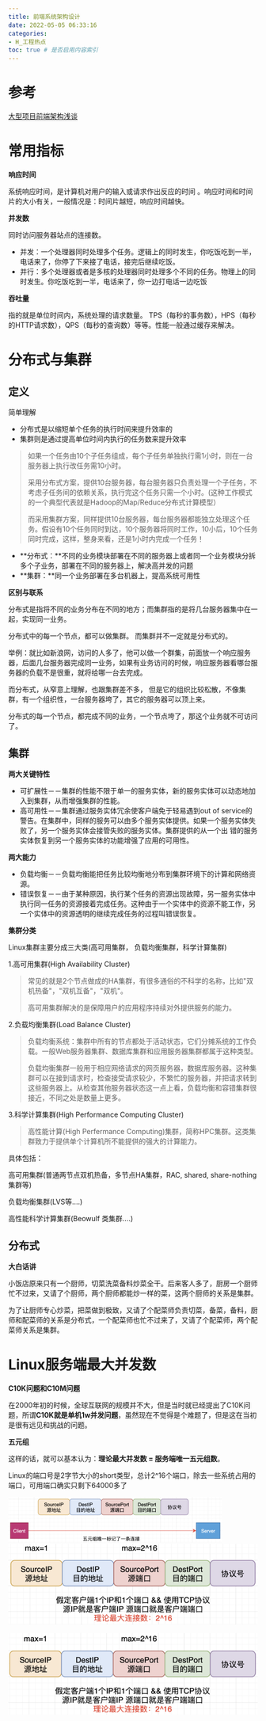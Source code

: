 ```yaml
---
title: 前端系统架构设计
date: 2022-05-05 06:33:16
categories:
- H_工程热点
toc: true # 是否启用内容索引
---
```


# 参考

[大型项目前端架构浅谈](https://juejin.cn/post/6844903853859536903#heading-32)

# 常用指标

**响应时间**

系统响应时间，是计算机对用户的输入或请求作出反应的时间 。响应时间和时间片的大小有关，一般情况是：时间片越短，响应时间越快。

**并发数**

同时访问服务器站点的连接数。

- 并发：一个处理器同时处理多个任务。逻辑上的同时发生，你吃饭吃到一半，电话来了，你停了下来接了电话，接完后继续吃饭。
- 并行：多个处理器或者是多核的处理器同时处理多个不同的任务。物理上的同时发生。你吃饭吃到一半，电话来了，你一边打电话一边吃饭

**吞吐量**

指的就是单位时间内，系统处理的请求数量。 TPS（每秒的事务数），HPS（每秒的HTTP请求数），QPS（每秒的查询数）等等。性能一般通过缓存来解决。

# **分布式与集群**

## **定义**

简单理解

- 分布式是以缩短单个任务的执行时间来提升效率的
- 集群则是通过提高单位时间内执行的任务数来提升效率

> 如果一个任务由10个子任务组成，每个子任务单独执行需1小时，则在一台服务器上执行改任务需10小时。
>
> 采用分布式方案，提供10台服务器，每台服务器只负责处理一个子任务，不考虑子任务间的依赖关系，执行完这个任务只需一个小时。(这种工作模式的一个典型代表就是Hadoop的Map/Reduce分布式计算模型）
>
> 而采用集群方案，同样提供10台服务器，每台服务器都能独立处理这个任务。假设有10个任务同时到达，10个服务器将同时工作，10小后，10个任务同时完成，这样，整身来看，还是1小时内完成一个任务！

- **分布式：**不同的业务模块部署在不同的服务器上或者同一个业务模块分拆多个子业务，部署在不同的服务器上，解决高并发的问题
- **集群：**同一个业务部署在多台机器上，提高系统可用性

**区别与联系**

分布式是指将不同的业务分布在不同的地方；而集群指的是将几台服务器集中在一起，实现同一业务。

分布式中的每一个节点，都可以做集群。 而集群并不一定就是分布式的。

举例：就比如新浪网，访问的人多了，他可以做一个群集，前面放一个响应服务器，后面几台服务器完成同一业务，如果有业务访问的时候，响应服务器看哪台服务器的负载不是很重，就将给哪一台去完成。

而分布式，从窄意上理解，也跟集群差不多， 但是它的组织比较松散，不像集群，有一个组织性，一台服务器垮了，其它的服务器可以顶上来。

分布式的每一个节点，都完成不同的业务，一个节点垮了，那这个业务就不可访问了。

## **集群**

**两大关键特性**

- 可扩展性－－集群的性能不限于单一的服务实体，新的服务实体可以动态地加入到集群，从而增强集群的性能。
- 高可用性－－集群通过服务实体冗余使客户端免于轻易遇到out of service的警告。在集群中，同样的服务可以由多个服务实体提供。如果一个服务实体失败了，另一个服务实体会接管失败的服务实体。集群提供的从一个出 错的服务实体恢复到另一个服务实体的功能增强了应用的可用性。

**两大能力**

- 负载均衡－－负载均衡能把任务比较均衡地分布到集群环境下的计算和网络资源。
- 错误恢复－－由于某种原因，执行某个任务的资源出现故障，另一服务实体中执行同一任务的资源接着完成任务。这种由于一个实体中的资源不能工作，另一个实体中的资源透明的继续完成任务的过程叫错误恢复。

**集群分类**

Linux集群主要分成三大类(高可用集群， 负载均衡集群，科学计算集群)

1.高可用集群(High Availability Cluster)

> 常见的就是2个节点做成的HA集群，有很多通俗的不科学的名称，比如"双机热备"，"双机互备"，"双机"。
>
> 高可用集群解决的是保障用户的应用程序持续对外提供服务的能力。

2.负载均衡集群(Load Balance Cluster)

> 负载均衡系统：集群中所有的节点都处于活动状态，它们分摊系统的工作负载。一般Web服务器集群、数据库集群和应用服务器集群都属于这种类型。
>
> 负载均衡集群一般用于相应网络请求的网页服务器，数据库服务器。这种集群可以在接到请求时，检查接受请求较少，不繁忙的服务器，并把请求转到这些服务器上。从检查其他服务器状态这一点上看，负载均衡和容错集群很接近，不同之处是数量上更多。

3.科学计算集群(High Performance Computing Cluster)

> 高性能计算(High Perfermance Computing)集群，简称HPC集群。这类集群致力于提供单个计算机所不能提供的强大的计算能力。

具体包括：

高可用集群(普通两节点双机热备，多节点HA集群，RAC, shared, share-nothing集群等)

负载均衡集群(LVS等....)

高性能科学计算集群(Beowulf 类集群....)

## 分布式

**大白话讲**

小饭店原来只有一个厨师，切菜洗菜备料炒菜全干。后来客人多了，厨房一个厨师忙不过来，又请了个厨师，两个厨师都能炒一样的菜，这两个厨师的关系是集群。

为了让厨师专心炒菜，把菜做到极致，又请了个配菜师负责切菜，备菜，备料，厨师和配菜师的关系是分布式，一个配菜师也忙不过来了，又请了个配菜师，两个配菜师关系是集群。

# Linux服务端最大并发数

 **C10K问题和C10M问题**

在2000年初的时候，全球互联网的规模并不大，但是当时就已经提出了C10K问题，所谓**C10K就是单机1w并发问题**，虽然现在不觉得是个难题了，但是这在当初是很有远见和挑战的问题。

**五元组**

这样的话，就可以基本认为：**理论最大并发数 = 服务端唯一五元组数**。

Linux的端口号是2字节大小的short类型，总计2^16个端口，除去一些系统占用的端口，可用端口确实只剩下64000多了

<img src="/img/image-20220605163047586.png" alt="image-20220605163047586" style="zoom: 50%;" />![image-20220605163202340](/img/image-20220605163202340.png)

<img src="/img/image-20220605163232040.png" alt="image-20220605163232040" style="zoom: 67%;" />

